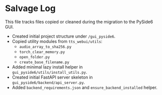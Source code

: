 # Salvage Log

This file tracks files copied or cleaned during the migration to the PySide6 GUI.

- Created initial project structure under `/gui_pyside6`.
- Copied utility modules from `tts_webui/utils`:
  - `audio_array_to_sha256.py`
  - `torch_clear_memory.py`
  - `open_folder.py`
  - `create_base_filename.py`
- Added minimal lazy install helper in `gui_pyside6/utils/install_utils.py`.
- Created initial FastAPI server skeleton in `gui_pyside6/backend/api_server.py`.
- Added `backend_requirements.json` and `ensure_backend_installed` helper.